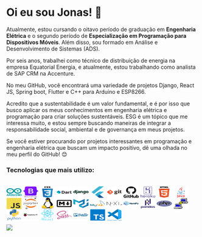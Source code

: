 # Oi eu sou Jonas! 👋

Atualmente, estou cursando o oitavo período de graduação em **Engenharia Elétrica** e o segundo período de **Especialização em Programação para Dispositivos Móveis**. Além disso, sou formado em Análise e Desenvolvimento de Sistemas (ADS).

Por seis anos, trabalhei como técnico de distribuição de energia na empresa Equatorial Energia, e atualmente, estou trabalhando como analista de SAP CRM na Accenture.

No meu GitHub, você encontrará uma variedade de projetos Django, React JS, Spring boot, Flutter e C++ para Arduíno e ESP8266.

Acredito que a sustentabilidade é um valor fundamental, e é por isso que busco aplicar os meus conhecimentos em engenharia elétrica e programação para criar soluções sustentáveis. ESG é um tópico que me interessa muito, e estou sempre buscando maneiras de integrar a responsabilidade social, ambiental e de governança em meus projetos.

Se você estiver procurando por projetos interessantes em programação e engenharia elétrica que buscam um impacto positivo, dê uma olhada no meu perfil do GitHub! 😊


 
 ### Tecnologias que mais utilizo:

 <div style="display: inline_block"><br>
  <img align="center" alt="Jonas-Js" height="30" width="40" src="https://github.com/devicons/devicon/blob/master/icons/arduino/arduino-original-wordmark.svg">
  <img align="center" alt="Jonas-Js" height="30" width="40" src="https://github.com/devicons/devicon/blob/master/icons/bootstrap/bootstrap-original-wordmark.svg">
  <img align="center" alt="Jonas-Js" height="30" width="40" src="https://github.com/devicons/devicon/blob/master/icons/css3/css3-original-wordmark.svg">
  <img align="center" alt="Jonas-Js" height="30" width="40" src="https://github.com/devicons/devicon/blob/master/icons/dart/dart-original-wordmark.svg">
  <img align="center" alt="Jonas-Js" height="30" width="40" src="https://github.com/devicons/devicon/blob/master/icons/django/django-plain-wordmark.svg">
  <img align="center" alt="Jonas-Js" height="30" width="40" src="https://github.com/devicons/devicon/blob/master/icons/flutter/flutter-original.svg">
  <img align="center" alt="Jonas-Js" height="30" width="40" src="https://github.com/devicons/devicon/blob/master/icons/git/git-original-wordmark.svg">
  <img align="center" alt="Jonas-Js" height="30" width="40" src="https://github.com/devicons/devicon/blob/master/icons/github/github-original-wordmark.svg">
  <img align="center" alt="Jonas-Js" height="30" width="40" src="https://github.com/devicons/devicon/blob/master/icons/heroku/heroku-original-wordmark.svg">
  <img align="center" alt="Jonas-Js" height="30" width="40" src="https://github.com/devicons/devicon/blob/master/icons/html5/html5-original-wordmark.svg">
  <img align="center" alt="Jonas-Js" height="30" width="40" src="https://github.com/devicons/devicon/blob/master/icons/java/java-original-wordmark.svg">
  <img align="center" alt="Jonas-Js" height="30" width="40" src="https://github.com/devicons/devicon/blob/master/icons/javascript/javascript-original.svg">
  <img align="center" alt="Jonas-Js" height="30" width="40" src="https://github.com/devicons/devicon/blob/master/icons/jupyter/jupyter-original-wordmark.svg">
  <img align="center" alt="Jonas-Js" height="30" width="40" src="https://github.com/devicons/devicon/blob/master/icons/linux/linux-original.svg">
  <img align="center" alt="Jonas-Js" height="30" width="40" src="https://github.com/devicons/devicon/blob/master/icons/markdown/markdown-original.svg">
  <img align="center" alt="Jonas-Js" height="30" width="40" src="https://github.com/devicons/devicon/blob/master/icons/materialui/materialui-original.svg">
  <img align="center" alt="Jonas-Js" height="30" width="40" src="https://github.com/devicons/devicon/blob/master/icons/mysql/mysql-original-wordmark.svg">
  <img align="center" alt="Jonas-Js" height="30" width="40" src="https://github.com/devicons/devicon/blob/master/icons/nextjs/nextjs-original-wordmark.svg">
  <img align="center" alt="Jonas-Js" height="30" width="40" src="https://github.com/devicons/devicon/blob/master/icons/numpy/numpy-original-wordmark.svg">
  <img align="center" alt="Jonas-Js" height="30" width="40" src="https://github.com/devicons/devicon/blob/master/icons/pandas/pandas-original-wordmark.svg">
  <img align="center" alt="Jonas-Js" height="30" width="40" src="https://github.com/devicons/devicon/blob/master/icons/php/php-original.svg">
  <img align="center" alt="Jonas-Js" height="30" width="40" src="https://github.com/devicons/devicon/blob/master/icons/putty/putty-original.svg">
  <img align="center" alt="Jonas-Js" height="30" width="40" src="https://github.com/devicons/devicon/blob/master/icons/python/python-original-wordmark.svg">
  <img align="center" alt="Jonas-Js" height="30" width="40" src="https://github.com/devicons/devicon/blob/master/icons/raspberrypi/raspberrypi-original-wordmark.svg">
  <img align="center" alt="Jonas-Js" height="30" width="40" src="https://github.com/devicons/devicon/blob/master/icons/react/react-original-wordmark.svg"> 
  <img align="center" alt="Jonas-Js" height="30" width="40" src="https://github.com/devicons/devicon/blob/master/icons/sass/sass-original.svg">
  <img align="center" alt="Jonas-Js" height="30" width="40" src="https://github.com/devicons/devicon/blob/master/icons/trello/trello-plain-wordmark.svg">
  <img align="center" alt="Jonas-Js" height="30" width="40" src="https://github.com/devicons/devicon/blob/master/icons/typescript/typescript-original.svg">
  <img align="center" alt="Jonas-Js" height="30" width="40" src="https://github.com/devicons/devicon/blob/master/icons/vscode/vscode-original-wordmark.svg">  

   
<div style="margin-top: 10px;">
  <img src="https://github-readme-stats.vercel.app/api/top-langs/?username=jonkstro&langs_count=20&theme=dark"/>
</div>


  
<!---
jonkstro/jonkstro is a ✨ special ✨ repository because its `README.md` (this file) appears on your GitHub profile.
You can click the Preview link to take a look at your changes.
--->
